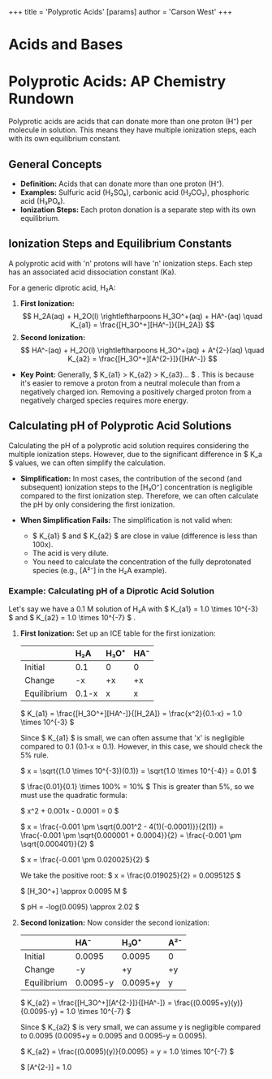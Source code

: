 +++
 title = 'Polyprotic Acids'
[params]
	author = 'Carson West'
+++
# Acids and Bases
# Polyprotic Acids: AP Chemistry Rundown

Polyprotic acids are acids that can donate more than one proton (H⁺) per molecule in solution. This means they have multiple ionization steps, each with its own equilibrium constant.

## General Concepts

*   **Definition:** Acids that can donate more than one proton (H⁺).
*   **Examples:** Sulfuric acid (H₂SO₄), carbonic acid (H₂CO₃), phosphoric acid (H₃PO₄).
*   **Ionization Steps:** Each proton donation is a separate step with its own equilibrium.

## Ionization Steps and Equilibrium Constants

A polyprotic acid with 'n' protons will have 'n' ionization steps.  Each step has an associated acid dissociation constant (Ka).

For a generic diprotic acid, H₂A:

1.  **First Ionization:**
     $$ H_2A(aq) + H_2O(l) \rightleftharpoons H_3O^+(aq) + HA^-(aq) \quad K_{a1} = \frac{[H_3O^+][HA^-]}{[H_2A]} $$  
2.  **Second Ionization:**
     $$ HA^-(aq) + H_2O(l) \rightleftharpoons H_3O^+(aq) + A^{2-}(aq) \quad K_{a2} = \frac{[H_3O^+][A^{2-}]}{[HA^-]} $$  
*   **Key Point:** Generally,   $ K_{a1} > K_{a2} > K_{a3}... $ . This is because it's easier to remove a proton from a neutral molecule than from a negatively charged ion. Removing a positively charged proton from a negatively charged species requires more energy.

## Calculating pH of Polyprotic Acid Solutions

Calculating the pH of a polyprotic acid solution requires considering the multiple ionization steps. However, due to the significant difference in  $ K_a $  values, we can often simplify the calculation.

*   **Simplification:** In most cases, the contribution of the second (and subsequent) ionization steps to the [H₃O⁺] concentration is negligible compared to the first ionization step.  Therefore, we can often calculate the pH by only considering the first ionization.

*   **When Simplification Fails:**  The simplification is not valid when:
    *    $ K_{a1} $  and  $ K_{a2} $  are close in value (difference is less than 100x).
    *   The acid is very dilute.
    *   You need to calculate the concentration of the fully deprotonated species (e.g., [A²⁻] in the H₂A example).

### Example: Calculating pH of a Diprotic Acid Solution

Let's say we have a 0.1 M solution of H₂A with  $ K_{a1} = 1.0 \times 10^{-3} $  and  $ K_{a2} = 1.0 \times 10^{-7} $ .

1.  **First Ionization:**  Set up an ICE table for the first ionization:

    |             | H₂A    | H₃O⁺   | HA⁻    |
    | :---------- | :----- | :----- | :----- |
    | Initial     | 0.1    | 0      | 0      |
    | Change      | -x     | +x     | +x     |
    | Equilibrium | 0.1-x  | x      | x      |

     $ K_{a1} = \frac{[H_3O^+][HA^-]}{[H_2A]} = \frac{x^2}{0.1-x} = 1.0 \times 10^{-3} $ 

    Since  $ K_{a1} $  is small, we can often assume that 'x' is negligible compared to 0.1 (0.1-x ≈ 0.1). However, in this case, we should check the 5% rule.

     $ x = \sqrt{(1.0 \times 10^{-3})(0.1)} = \sqrt{1.0 \times 10^{-4}} = 0.01 $ 

     $ \frac{0.01}{0.1} \times 100\% = 10\% $  This is greater than 5%, so we must use the quadratic formula:

     $ x^2 + 0.001x - 0.0001 = 0 $ 

     $ x = \frac{-0.001 \pm \sqrt{0.001^2 - 4(1)(-0.0001)}}{2(1)} = \frac{-0.001 \pm \sqrt{0.000001 + 0.0004}}{2} = \frac{-0.001 \pm \sqrt{0.000401}}{2} $ 

     $ x = \frac{-0.001 \pm 0.020025}{2} $ 

    We take the positive root:  $ x = \frac{0.019025}{2} = 0.0095125 $ 

     $ [H_3O^+] \approx 0.0095 M $ 

     $ pH = -log(0.0095) \approx 2.02 $ 

2.  **Second Ionization:**  Now consider the second ionization:

    |             | HA⁻       | H₃O⁺      | A²⁻    |
    | :---------- | :-------- | :-------- | :----- |
    | Initial     | 0.0095    | 0.0095    | 0      |
    | Change      | -y        | +y        | +y     |
    | Equilibrium | 0.0095-y | 0.0095+y | y      |

     $ K_{a2} = \frac{[H_3O^+][A^{2-}]}{[HA^-]} = \frac{(0.0095+y)(y)}{0.0095-y} = 1.0 \times 10^{-7} $ 

    Since  $ K_{a2} $  is very small, we can assume y is negligible compared to 0.0095 (0.0095+y ≈ 0.0095 and 0.0095-y ≈ 0.0095).

     $ K_{a2} = \frac{(0.0095)(y)}{0.0095} = y = 1.0 \times 10^{-7} $ 

     $ [A^{2-}] = 1.0